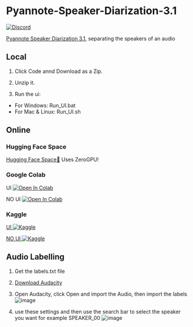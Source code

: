 # Pyannote-Speaker-Diarization-3.1

[![Discord](https://img.shields.io/discord/1198701940511617164?color=%23738ADB&label=Discord&style=for-the-badge)](https://discord.gg/osai)

[Pyannote Speaker Diarization 3.1](https://huggingface.co/pyannote/speaker-diarization-3.1), separating the speakers of an audio

## Local

1. Click Code annd Download as a Zip.

2. Unzip it.

3. Run the ui:
- For Windows: Run_UI.bat
- For Mac & Linux: Run_UI.sh

## Online

### Hugging Face Space
[Hugging Face Space🤗](https://huggingface.co/spaces/Delik/pyannote-speaker-diarization-3.1) Uses ZeroGPU!

### Google Colab
UI <a target="_blank" href="https://colab.research.google.com/github/sanctuary-osai/Pyannote-Speaker-Diarization-3.1/blob/main/Pyannote_Speaker_Diarization_3_1_UI.ipynb">
  <img src="https://colab.research.google.com/assets/colab-badge.svg" alt="Open In Colab"/>
</a>

NO UI <a target="_blank" href="https://colab.research.google.com/github/sanctuary-osai/Pyannote-Speaker-Diarization-3.1/blob/main/Pyannote_Speaker_Diarization_3_1_NO_UI.ipynb">
  <img src="https://colab.research.google.com/assets/colab-badge.svg" alt="Open In Colab"/>
</a>

### Kaggle
[UI ![Kaggle](https://img.shields.io/badge/Kaggle-035a7d?style=for-the-badge&logo=kaggle&logoColor=white)](https://www.kaggle.com/code/nick088/pyannote-speaker-diarization-3-1-ui) 

[NO UI ![Kaggle](https://img.shields.io/badge/Kaggle-035a7d?style=for-the-badge&logo=kaggle&logoColor=white)](https://www.kaggle.com/code/nick088/pyannote-speaker-diarization-3-1-no-ui)

## Audio Labelling

1. Get the labels.txt file

2. [Download Audacity](https://www.audacityteam.org/download/)

3. Open Audacity, click Open and import the Audio, then import the labels ![image](https://github.com/sanctuary-osai/Pyannote-Speaker-Diarization-3.1/assets/91847579/b0ed6dc2-26c2-41af-94cc-7cc0d2987f78)

4. use these settings and then use the search bar to select the speaker you want for example SPEAKER_00 ![image](https://github.com/sanctuary-osai/Pyannote-Speaker-Diarization-3.1/assets/91847579/8e27ee5a-6f2c-404a-8da8-531e7daf2741)
